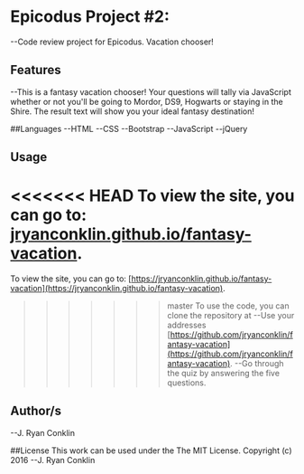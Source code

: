 # Epicodus Project #2:
--Code review project for Epicodus. Vacation chooser!

## Features
--This is a fantasy vacation chooser! Your questions will tally via JavaScript whether or not you'll be going to Mordor, DS9, Hogwarts or staying in the Shire. The result text will show you your ideal fantasy destination!

##Languages
--HTML
--CSS
--Bootstrap
--JavaScript
--jQuery

## Usage
<<<<<<< HEAD
To view the site, you can go to:  [jryanconklin.github.io/fantasy-vacation](jryanconklin.github.io/fantasy-vacation).
=======
To view the site, you can go to:  [https://jryanconklin.github.io/fantasy-vacation](https://jryanconklin.github.io/fantasy-vacation).
>>>>>>> master
To use the code, you can clone the repository at --Use your addresses [https://github.com/jryanconklin/fantasy-vacation](https://github.com/jryanconklin/fantasy-vacation).
--Go through the quiz by answering the five questions.

## Author/s
--J. Ryan Conklin

##License
This work can be used under the The MIT License.
Copyright (c) 2016 --J. Ryan Conklin
